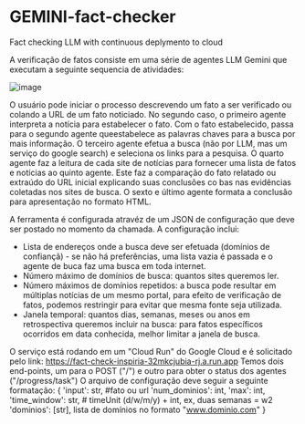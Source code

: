 # GEMINI-fact-checker
Fact checking LLM with continuous deplymento to cloud

A verificação de fatos consiste em uma série de agentes LLM Gemini que executam a seguinte sequencia de atividades:

![image](https://github.com/nikinuk/GEMINI-fact-checker/assets/141849141/9a27ab80-f151-4a29-9f28-e4d38ee11f16)

O usuário pode iniciar o processo descrevendo um fato a ser verificado ou colando a URL de um fato noticiado. No segundo caso, o primeiro agente interpreta a notícia para estabelecer o fato. Com o fato estabelecido, passa para o segundo agente queestabelece as palavras chaves para a busca por mais informação.
O terceiro agente efetua a busca (não por LLM, mas um serviço do google search) e seleciona os links para a pesquisa. O quarto agente faz a leitura de cada site de notícias para fornecer uma lista de fatos e notícias ao quinto agente. Este faz a comparação do fato relatado ou extraúdo do URL inicial explicando suas conclusões co bas nas evidências coletadas nos sites de busca. O sexto e último agente formata a conclusão para apresentação no formato HTML.

A ferramenta é configurada atravéz de um JSON de configuração que deve ser postado no momento da chamada. A configuração inclui:
- Lista de endereços onde a busca deve ser efetuada (domínios de confiançã) - se não há preferências, uma lista vazia é passada e o agente de buca faz uma busca em toda internet.
- Número máximo de domínios de busca: quantos sites queremos ler.
- Número máximos de domínios repetidos: a busca pode resultar em múltiplas notícias de um mesmo portal, para efeito de verificação de fatos, podemos restringir para evitar que mesma fonte seja utilizada.
- Janela temporal: quantos dias, semanas, meses ou anos em retrospectiva queremos incluir na busca: para fatos específicos ocorridos em data conhecida, melhor limitar a janela de busca.

O serviço está rodando em um "Cloud Run" do Google Cloud e é solicitado pelo link: https://fact-check-inspiria-32mkcjubia-rj.a.run.app
Temos dois end-points, um para o POST ("/") e outro para obter o status dos agentes ("/progress/task")
O arquivo de configuração deve seguir a seguinte formatação:
{ 
'input': str, #fato ou url
'num_dominios': int, 
'max': int,
'time_window': str, # timeUnit (d/w/m/y) + int, ex, duas semanas = w2
'dominios': [str], lista de domínios no formato "www.dominio.com"
}

